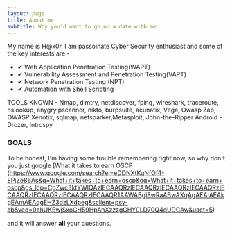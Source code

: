 ```yaml
---
layout: page
title: About me
subtitle: Why you'd want to go on a date with me
---
```


My name is H@x0r. I am passoinate Cyber Security enthusiast and some of the key interests are - 

* ✔ Web Application Penetration Testing(WAPT)  
* ✔ Vulnerability Assessment and Penetration Testing(VAPT)  
* ✔ Network Penetration Testing (NPT)  
* ✔ Automation with Shell Scripting

TOOLS KNOWN - 
Nmap, dimtry, netdiscover, fping, wireshark, traceroute, nslookup, anygryipscanner, nikto, burpsuite, acunatix, Vega, Owasp Zap, OWASP Xenotix, sqlmap, netsparker,Metasploit, John-the-Ripper
Android  - Drozer, Introspy

### GOALS

To be honest, I'm having some trouble remembering right now, so why don't you just google [What it takes to earn OSCP (https://www.google.com/search?ei=eDDNXtKqNfOf4-EPjZe86As&q=What+it+takes+to+earn+oscp&oq=What+it+takes+to+earn+oscp&gs_lcp=CgZwc3ktYWIQAzIECAAQRzIECAAQRzIECAAQRzIECAAQRzIECAAQRzIECAAQRzIECAAQRzIECAAQR1AAWABgi8wRaABwAXgAgAEAiAEAkgEAmAEAqgEHZ3dzLXdpeg&sclient=psy-ab&ved=0ahUKEwjSxoGH59HpAhXzzzgGHY0LD70Q4dUDCAw&uact=5)

and it will answer **all** your questions.
